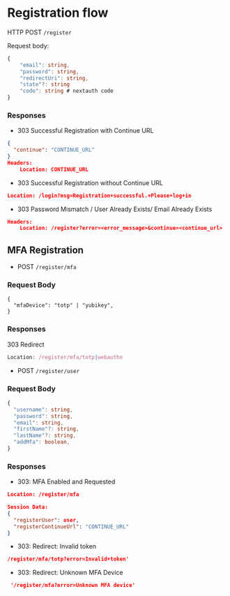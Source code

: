 # Registration flow

HTTP POST `/register` 

Request body:

```ts
{
    "email": string,
    "password": string,
    "redirectUri": string,
    "state"?: string
    "code": string # nextauth code
}
```

### Responses

- 303 Successful Registration with Continue URL

```json
{
  "continue": "CONTINUE_URL"
}
Headers:
    Location: CONTINUE_URL
```

- 303 Successful Registration without Continue URL
  
```json
Location: /login?msg=Registration+successful.+Please+log+in
```

- 303 Password Mismatch / User Already Exists/ Email Already Exists
```json
Headers:
    Location: /register?error=<error_message>&continue=<continue_url>
```

## MFA Registration

- POST `/register/mfa`

### Request Body
```
{
  "mfaDevice": "totp" | "yubikey",
}
```

### Responses

303 Redirect 

```ts
Location: /register/mfa/totp|webauthn
```

- POST `/register/user`

### Request Body

```ts
{
  "username": string,
  "password": string,
  "email": string,
  "firstName"?: string,
  "lastName"?: string,
  "addMfa": boolean,
}
``` 

### Responses


- 303: MFA Enabled and Requested

```json
Location: /register/mfa

Session Data:
{
  "registerUser": user,
  "registerContinueUrl": "CONTINUE_URL"
}
```
- 303: Redirect: Invalid token

```json
/register/mfa/totp?error=Invalid+token'
```

- 303: Redirect: Unknown MFA Device 

```json
 '/register/mfa?error=Unknown MFA device'
``` 